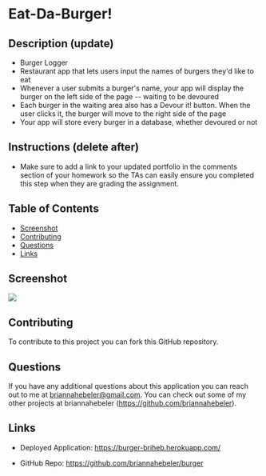 # Eat-Da-Burger!

## Description (update)
- Burger Logger
- Restaurant app that lets users input the names of burgers they'd like to eat
- Whenever a user submits a burger's name, your app will display the burger on the left side of the page -- waiting to be devoured
- Each burger in the waiting area also has a Devour it! button. When the user clicks it, the burger will move to the right side of the page
- Your app will store every burger in a database, whether devoured or not

## Instructions (delete after)
* Make sure to add a link to your updated portfolio in the comments section of your homework so the TAs can easily ensure you completed this step when they are grading the assignment.

## Table of Contents  
* [Screenshot](#screenshot)
* [Contributing](#contributing)
* [Questions](#questions)
* [Links](#links)

## Screenshot
![](./assets/images/screenshot.png)

## Contributing
To contribute to this project you can fork this GitHub repository.

## Questions
If you have any additional questions about this application you can reach out to me at briannahebeler@gmail.com.
You can check out some of my other projects at briannahebeler (https://github.com/briannahebeler).

## Links
* Deployed Application: https://burger-briheb.herokuapp.com/

* GitHub Repo: https://github.com/briannahebeler/burger
